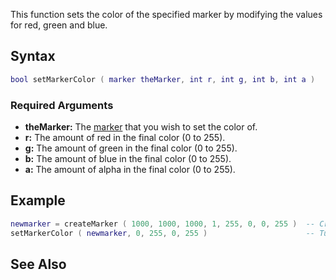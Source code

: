 This function sets the color of the specified marker by modifying the values for red, green and blue.

Syntax
------

``` lua
bool setMarkerColor ( marker theMarker, int r, int g, int b, int a )
```

### Required Arguments

-   **theMarker:** The [marker](/marker.md "wikilink") that you wish to set the color of.
-   **r:** The amount of red in the final color (0 to 255).
-   **g:** The amount of green in the final color (0 to 255).
-   **b:** The amount of blue in the final color (0 to 255).
-   **a:** The amount of alpha in the final color (0 to 255).

Example
-------

``` lua
newmarker = createMarker ( 1000, 1000, 1000, 1, 255, 0, 0, 255 )  -- Create a red marker
setMarkerColor ( newmarker, 0, 255, 0, 255 )                      -- Turn the red marker into a green one
```

See Also
--------
